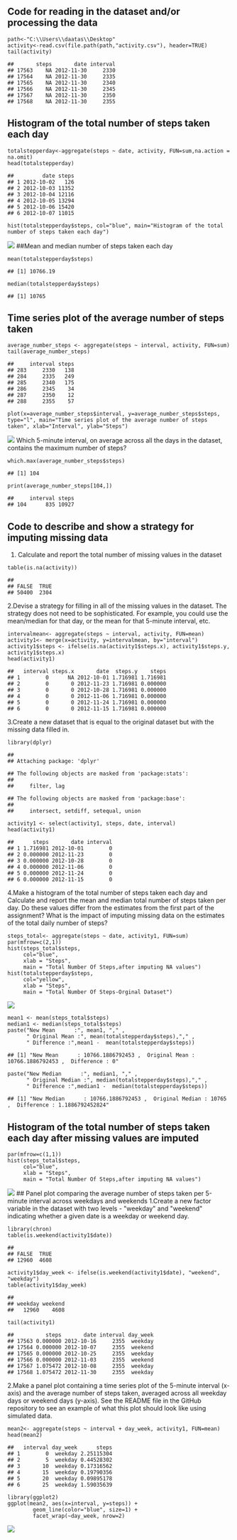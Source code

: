 Code for reading in the dataset and/or processing the data
----------------------------------------------------------

    path<-"C:\\Users\\daatas\\Desktop"
    activity<-read.csv(file.path(path,"activity.csv"), header=TRUE)
    tail(activity)

    ##       steps       date interval
    ## 17563    NA 2012-11-30     2330
    ## 17564    NA 2012-11-30     2335
    ## 17565    NA 2012-11-30     2340
    ## 17566    NA 2012-11-30     2345
    ## 17567    NA 2012-11-30     2350
    ## 17568    NA 2012-11-30     2355

Histogram of the total number of steps taken each day
-----------------------------------------------------

    totalstepperday<-aggregate(steps ~ date, activity, FUN=sum,na.action = na.omit)
    head(totalstepperday)

    ##         date steps
    ## 1 2012-10-02   126
    ## 2 2012-10-03 11352
    ## 3 2012-10-04 12116
    ## 4 2012-10-05 13294
    ## 5 2012-10-06 15420
    ## 6 2012-10-07 11015

    hist(totalstepperday$steps, col="blue", main="Histogram of the total number of steps taken each day")

![](PA1_template_files/figure-markdown_strict/unnamed-chunk-2-1.png)
\#\#Mean and median number of steps taken each day

    mean(totalstepperday$steps)

    ## [1] 10766.19

    median(totalstepperday$steps)

    ## [1] 10765

Time series plot of the average number of steps taken
-----------------------------------------------------

    average_number_steps <- aggregate(steps ~ interval, activity, FUN=sum)
    tail(average_number_steps)

    ##     interval steps
    ## 283     2330   138
    ## 284     2335   249
    ## 285     2340   175
    ## 286     2345    34
    ## 287     2350    12
    ## 288     2355    57

    plot(x=average_number_steps$interval, y=average_number_steps$steps, type="l", main="Time series plot of the average number of steps taken", xlab="Interval", ylab="Steps")

![](PA1_template_files/figure-markdown_strict/unnamed-chunk-4-1.png)
Which 5-minute interval, on average across all the days in the dataset,
contains the maximum number of steps?

    which.max(average_number_steps$steps)

    ## [1] 104

    print(average_number_steps[104,])

    ##     interval steps
    ## 104      835 10927

Code to describe and show a strategy for imputing missing data
--------------------------------------------------------------

1.  Calculate and report the total number of missing values in the
    dataset

<!-- -->

    table(is.na(activity))

    ## 
    ## FALSE  TRUE 
    ## 50400  2304

2.Devise a strategy for filling in all of the missing values in the
dataset. The strategy does not need to be sophisticated. For example,
you could use the mean/median for that day, or the mean for that
5-minute interval, etc.

    intervalmean<- aggregate(steps ~ interval, activity, FUN=mean)
    activity1<- merge(x=activity, y=intervalmean, by="interval")
    activity1$steps <- ifelse(is.na(activity1$steps.x), activity1$steps.y, activity1$steps.x)
    head(activity1)

    ##   interval steps.x       date  steps.y    steps
    ## 1        0      NA 2012-10-01 1.716981 1.716981
    ## 2        0       0 2012-11-23 1.716981 0.000000
    ## 3        0       0 2012-10-28 1.716981 0.000000
    ## 4        0       0 2012-11-06 1.716981 0.000000
    ## 5        0       0 2012-11-24 1.716981 0.000000
    ## 6        0       0 2012-11-15 1.716981 0.000000

3.Create a new dataset that is equal to the original dataset but with
the missing data filled in.

    library(dplyr)

    ## 
    ## Attaching package: 'dplyr'

    ## The following objects are masked from 'package:stats':
    ## 
    ##     filter, lag

    ## The following objects are masked from 'package:base':
    ## 
    ##     intersect, setdiff, setequal, union

    activity1 <- select(activity1, steps, date, interval)
    head(activity1)

    ##      steps       date interval
    ## 1 1.716981 2012-10-01        0
    ## 2 0.000000 2012-11-23        0
    ## 3 0.000000 2012-10-28        0
    ## 4 0.000000 2012-11-06        0
    ## 5 0.000000 2012-11-24        0
    ## 6 0.000000 2012-11-15        0

4.Make a histogram of the total number of steps taken each day and
Calculate and report the mean and median total number of steps taken per
day. Do these values differ from the estimates from the first part of
the assignment? What is the impact of imputing missing data on the
estimates of the total daily number of steps?

    steps_total<- aggregate(steps ~ date, activity1, FUN=sum)
    par(mfrow=c(2,1))
    hist(steps_total$steps, 
         col="blue",
         xlab = "Steps", 
         main = "Total Number Of Steps,after imputing NA values")
    hist(totalstepperday$steps, 
         col="yellow", 
         xlab = "Steps",
         main = "Total Number Of Steps-Orginal Dataset")

![](PA1_template_files/figure-markdown_strict/unnamed-chunk-9-1.png)

    mean1 <- mean(steps_total$steps)
    median1 <- median(steps_total$steps)
    paste("New Mean      :", mean1, "," ,  
          " Original Mean :", mean(totalstepperday$steps),"," , 
          " Difference :",mean1 -  mean(totalstepperday$steps))

    ## [1] "New Mean      : 10766.1886792453 ,  Original Mean : 10766.1886792453 ,  Difference : 0"

    paste("New Median      :", median1, "," ,  
          " Original Median :", median(totalstepperday$steps),"," , 
          " Difference :",median1 -  median(totalstepperday$steps))

    ## [1] "New Median      : 10766.1886792453 ,  Original Median : 10765 ,  Difference : 1.1886792452824"

Histogram of the total number of steps taken each day after missing values are imputed
--------------------------------------------------------------------------------------

    par(mfrow=c(1,1))
    hist(steps_total$steps, 
         col="blue",
         xlab = "Steps", 
         main = "Total Number Of Steps,after imputing NA values")

![](PA1_template_files/figure-markdown_strict/unnamed-chunk-10-1.png)
\#\# Panel plot comparing the average number of steps taken per 5-minute
interval across weekdays and weekends 1.Create a new factor variable in
the dataset with two levels - "weekday" and "weekend" indicating whether
a given date is a weekday or weekend day.

    library(chron)
    table(is.weekend(activity1$date))

    ## 
    ## FALSE  TRUE 
    ## 12960  4608

    activity1$day_week <- ifelse(is.weekend(activity1$date), "weekend", "weekday")
    table(activity1$day_week)

    ## 
    ## weekday weekend 
    ##   12960    4608

    tail(activity1)

    ##          steps       date interval day_week
    ## 17563 0.000000 2012-10-16     2355  weekday
    ## 17564 0.000000 2012-10-07     2355  weekend
    ## 17565 0.000000 2012-10-25     2355  weekday
    ## 17566 0.000000 2012-11-03     2355  weekend
    ## 17567 1.075472 2012-10-08     2355  weekday
    ## 17568 1.075472 2012-11-30     2355  weekday

2.Make a panel plot containing a time series plot of the 5-minute
interval (x-axis) and the average number of steps taken, averaged across
all weekday days or weekend days (y-axis). See the README file in the
GitHub repository to see an example of what this plot should look like
using simulated data.

    mean2<- aggregate(steps ~ interval + day_week, activity1, FUN=mean)
    head(mean2)

    ##   interval day_week      steps
    ## 1        0  weekday 2.25115304
    ## 2        5  weekday 0.44528302
    ## 3       10  weekday 0.17316562
    ## 4       15  weekday 0.19790356
    ## 5       20  weekday 0.09895178
    ## 6       25  weekday 1.59035639

    library(ggplot2)
    ggplot(mean2, aes(x=interval, y=steps)) + 
            geom_line(color="blue", size=1) + 
            facet_wrap(~day_week, nrow=2) 

![](PA1_template_files/figure-markdown_strict/unnamed-chunk-12-1.png)
